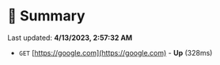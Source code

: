 # 📖 Summary
Last updated: **4/13/2023, 2:57:32 AM**

- `GET` [https://google.com](https://google.com) - **Up** (328ms)
